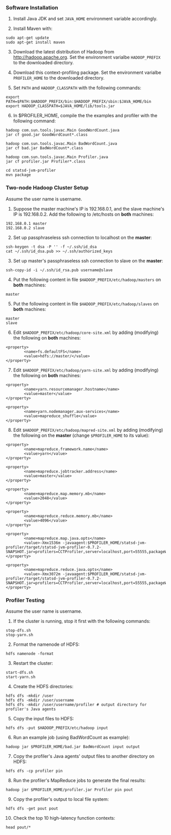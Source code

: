 ### Software Installation

1. Install Java JDK and set `JAVA_HOME` environment variable accordingly.

2. Install Maven with:
```
sudo apt-get update
sudo apt-get install maven
```

3. Download the latest distribution of Hadoop from http://hadoop.apache.org. Set the environment varialbe `HADOOP_PREFIX` to the downloaded directory.

4. Download this context-profiling package. Set the environment varialbe `PROFILER_HOME` to the downloaded directory.

5. Set `PATH` and `HADOOP_CLASSPATH` with the following commands:
```
export PATH=$PATH:$HADOOP_PREFIX/bin:$HADOOP_PREFIX/sbin:$JAVA_HOME/bin
export HADOOP_CLASSPATH=$JAVA_HOME/lib/tools.jar
```

6. In $PROFILER_HOME, compile the the examples and profiler with the following command:
```
hadoop com.sun.tools.javac.Main GoodWordCount.java
jar cf good.jar GoodWordCount*.class
```
```
hadoop com.sun.tools.javac.Main BadWordCount.java
jar cf bad.jar BadWordCount*.class
```
```
hadoop com.sun.tools.javac.Main Profiler.java
jar cf profiler.jar Profiler*.class
```
```
cd statsd-jvm-profiler
mvn package
```

### Two-node Hadoop Cluster Setup

Assume the user name is username.

1. Suppose the master machine's IP is 192.168.0.1, and the slave machine's IP is 192.168.0.2. Add the following to /etc/hosts on **both** machines:
```
192.168.0.1	master
192.168.0.2	slave
```

2. Set up passphraseless ssh connection to localhost on the **master**:
```
ssh-keygen -t dsa -P '' -f ~/.ssh/id_dsa
cat ~/.ssh/id_dsa.pub >> ~/.ssh/authorized_keys
```

3. Set up master's passphraseless ssh connection to slave on the **master**:
```
ssh-copy-id -i ~/.ssh/id_rsa.pub username@slave
```

4. Put the following content in file `$HADOOP_PREFIX/etc/hadoop/masters` on **both** machines:
```
master  
```

5. Put the following content in file `$HADOOP_PREFIX/etc/hadoop/slaves` on **both** machines:
```
master
slave
```

6. Edit `$HADOOP_PREFIX/etc/hadoop/core-site.xml` by adding (modifying) the following on **both** machines:
```
<property>
        <name>fs.defaultFS</name>
        <value>hdfs://master/</value>
</property>
```

7. Edit `$HADOOP_PREFIX/etc/hadoop/yarn-site.xml` by adding (modifying) the following on **both** machines:
```
<property>
        <name>yarn.resourcemanager.hostname</name>
        <value>master</value>
</property>
```
```
<property>
        <name>yarn.nodemanager.aux-services</name>
        <value>mapreduce_shuffle</value>
</property>
```

8. Edit `$HADOOP_PREFIX/etc/hadoop/mapred-site.xml` by adding (modifying) the following on the **master** (change `$PROFILER_HOME` to its value):
```
<property>
        <name>mapreduce.framework.name</name>
        <value>yarn</value>
</property>
```
```
<property>
        <name>mapreduce.jobtracker.address</name>
        <value>master</value>
</property>
```
```
<property>
        <name>mapreduce.map.memory.mb</name>
        <value>2048</value>
</property>
```
```
<property>
        <name>mapreduce.reduce.memory.mb</name>
        <value>4096</value>
</property>
```
```
<property>
        <name>mapreduce.map.java.opts</name>
        <value>-Xmx1536m -javaagent:$PROFILER_HOME/statsd-jvm-profiler/target/statsd-jvm-profiler-0.7.2-SNAPSHOT.jar=profilers=CCTProfiler,server=localhost,port=55555,packageWhitelist=org.apache.hadoop.mapreduce:org.apache.hadoop.mapred</value>
</property>
```
```
<property>
        <name>mapreduce.reduce.java.opts</name>
        <value>-Xmx3072m -javaagent:$PROFILER_HOME/statsd-jvm-profiler/target/statsd-jvm-profiler-0.7.2-SNAPSHOT.jar=profilers=CCTProfiler,server=localhost,port=55555,packageWhitelist=org.apache.hadoop.mapreduce:org.apache.hadoop.mapred</value>
</property>
```

### Profiler Testing

Assume the user name is username.

1. If the cluster is running, stop it first with the following commands:
```
stop-dfs.sh
stop-yarn.sh
```

2. Format the namenode of HDFS:
```
hdfs namenode -format
```

3. Restart the cluster: 
```
start-dfs.sh
start-yarn.sh
```

4. Create the HDFS directories:
```
hdfs dfs -mkdir /user
hdfs dfs -mkdir /user/username
hdfs dfs -mkdir /user/username/profiler # output directory for profiler's Java agents
```

5. Copy the input files to HDFS:
```
hdfs dfs -put $HADOOP_PREFIX/etc/hadoop input
```

6. Run an example job (using BadWordCount as example):
```
hadoop jar $PROFILER_HOME/bad.jar BadWordCount input output
```

7. Copy the profiler's Java agents' output files to another directory on HDFS:
```
hdfs dfs -cp profiler pin
```

8. Run the profiler's MapReduce jobs to generate the final results:
```
hadoop jar $PROFILER_HOME/profiler.jar Profiler pin pout
```

9. Copy the profiler's output to local file system:
```
hdfs dfs -get pout pout
```

10. Check the top 10 high-latency function contexts:
```
head pout/*
```